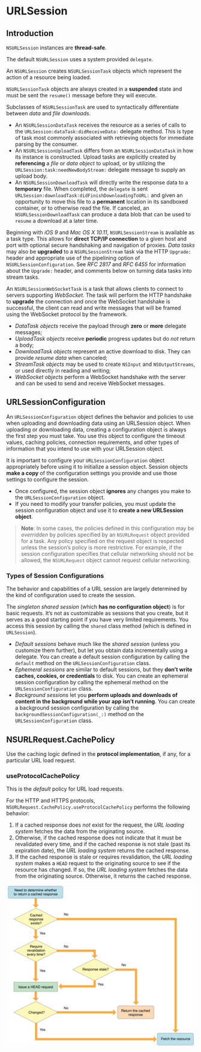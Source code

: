 # URLSession

## Introduction

`NSURLSession` instances are **thread-safe**.

The default `NSURLSession` uses a system provided `delegate`.

An `NSURLSession` creates `NSURLSessionTask` objects which represent the
action of a resource being loaded.

`NSURLSessionTask` objects are always created in a **suspended** state and must be sent the `resume()` message before they will execute.

Subclasses of `NSURLSessionTask` are used to syntactically differentiate between *data* and *file downloads*.

- An `NSURLSessionDataTask` receives the resource as a series of calls to the `URLSession:dataTask:didReceiveData:` delegate method. This is type of task most commonly associated with retrieving objects for immediate parsing by the consumer.
- An `NSURLSessionUploadTask` differs from an `NSURLSessionDataTask` in how its instance is constructed. Upload tasks are explicitly created by **referencing** a *file* or *data object* to upload, or by utilizing the `URLSession:task:needNewBodyStream:` delegate message to supply an upload body.
- An `NSURLSessionDownloadTask` will directly write the response data to a **temporary** file. When completed, the `delegate` is sent `URLSession:downloadTask:didFinishDownloadingToURL:` and given an opportunity to move this file to a **permanent** location in its sandboxed container, or to otherwise read the file. If canceled, an `NSURLSessionDownloadTask` can produce a data blob that can be used to `resume` a download at a later time.

Beginning with *iOS 9* and *Mac OS X 10.11*, `NSURLSessionStream` is available as a task type.  This allows for **direct TCP/IP connection** to a given host and port with optional secure handshaking and navigation of proxies. *Data tasks* may also be **upgraded** to a `NSURLSessionStream` task via the HTTP `Upgrade:` header and appropriate use of the pipelining option of `NSURLSessionConfiguration`.  See *RFC 2817* and *RFC 6455* for information about the `Upgrade:` header, and comments below on turning data tasks into stream tasks.

An `NSURLSessionWebSocketTask` is a task that allows clients to connect to servers supporting *WebSocket*. The task will perform the HTTP handshake to **upgrade** the connection and once the WebSocket handshake is successful, the client can read and write messages that will be framed using the WebSocket protocol by the framework.

- *DataTask objects* receive the payload through **zero** or **more** delegate messages;
- *UploadTask objects* receive **periodic** progress updates but do *not* return a body;
- *DownloadTask objects* represent an active download to disk. They can provide *resume data* when canceled;
- *StreamTask objects* may be used to create `NSInput` and `NSOutputStreams`, or used directly in reading and writing;
- *WebSocket objects* perform a WebSocket handshake with the server and can be used to send and receive WebSocket messages.

## URLSessionConfiguration

An `URLSessionConfiguration` object defines the behavior and policies to use when uploading and downloading data using an URLSession object. When uploading or downloading data, creating a configuration object is always the first step you must take. You use this object to configure the timeout values, caching policies, connection requirements, and other types of information that you intend to use with your URLSession object.

It is important to configure your `URLSessionConfiguration` object appropriately before using it to initialize a session object. Session objects **make a copy** of the configuration settings you provide and use those settings to configure the session.

- Once configured, the session object **ignores** any changes you make to the `URLSessionConfiguration` object.
- If you need to modify your transfer policies, you must update the session configuration object and use it to **create a new URLSession object**.

> **Note**:
> In some cases, the policies defined in this configuration may be *overridden* by policies specified by an `NSURLRequest` object provided for a task. Any policy specified on the request object is respected unless the session’s policy is more restrictive. For example, if the session configuration specifies that cellular networking should not be allowed, the `NSURLRequest` object cannot request cellular networking.

### Types of Session Configurations

The behavior and capabilities of a URL session are largely determined by the kind of configuration used to create the session.

The *singleton shared session* (which **has no configuration object**) is for basic requests. It’s not as customizable as sessions that you create, but it serves as a good starting point if you have very limited requirements. You access this session by calling the `shared` class method (which is defined in `URLSession`).

- *Default sessions* behave much like the *shared session* (unless you customize them further), but let you obtain data incrementally using a delegate. You can create a default session configuration by calling the `default` method on the `URLSessionConfiguration` class.
- *Ephemeral sessions* are similar to default sessions, but they **don’t write caches, cookies, or credentials** to disk. You can create an ephemeral session configuration by calling the ephemeral method on the `URLSessionConfiguration` class.
- *Background sessions* let you **perform uploads and downloads of content in the background while your app isn’t running**. You can create a background session configuration by calling the `backgroundSessionConfiguration(_:)` method on the `URLSessionConfiguration` class.

## NSURLRequest.CachePolicy

Use the caching logic defined in the **protocol implementation**, if any, for a particular URL load request.

### useProtocolCachePolicy

This is the *default* policy for URL load requests.

For the HTTP and HTTPS protocols, `NSURLRequest.CachePolicy.useProtocolCachePolicy` performs the following behavior:

1. If a cached response does *not* exist for the request, the *URL loading system* fetches the data from the originating source.
2. Otherwise, if the cached response does not indicate that it must be revalidated every time, and if the cached response is not stale (past its expiration date), the *URL loading system* returns the cached response.
3. If the cached response is stale or requires revalidation, the *URL loading system* makes a `HEAD` request to the originating source to see if the resource has changed. If so, the *URL loading system* fetches the data from the originating source. Otherwise, it returns the cached response.

![useProtocolCachePolicy](../media/iOS/AppleDocumentation/useProtocolCachePolicy.png)
